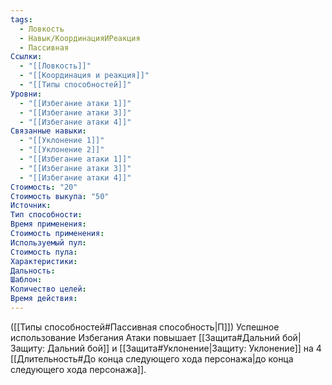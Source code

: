 ```yaml
---
tags:
  - Ловкость
  - Навык/КоординацияИРеакция
  - Пассивная
Ссылки:
  - "[[Ловкость]]"
  - "[[Координация и реакция]]"
  - "[[Типы способностей]]"
Уровни:
  - "[[Избегание атаки 1]]"
  - "[[Избегание атаки 3]]"
  - "[[Избегание атаки 4]]"
Связанные навыки:
  - "[[Уклонение 1]]"
  - "[[Уклонение 2]]"
  - "[[Избегание атаки 1]]"
  - "[[Избегание атаки 3]]"
  - "[[Избегание атаки 4]]"
Стоимость: "20"
Стоимость выкупа: "50"
Источник:
Тип способности:
Время применения:
Стоимость применения:
Используемый пул:
Стоимость пула:
Характеристики:
Дальность:
Шаблон:
Количество целей:
Время действия:
---
```

([[Типы способностей#Пассивная способность|П]]) Успешное использование Избегания Атаки повышает [[Защита#Дальний бой|Защиту: Дальний бой]] и [[Защита#Уклонение|Защиту: Уклонение]] на 4 [[Длительность#До конца следующего хода персонажа|до конца следующего хода персонажа]].